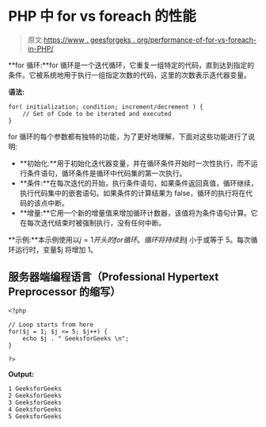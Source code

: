 # PHP 中 for vs foreach 的性能

> 原文:[https://www . geesforgeks . org/performance-of-for-vs-foreach-in-PHP/](https://www.geeksforgeeks.org/performance-of-for-vs-foreach-in-php/)

**for 循环:**for 循环是一个迭代循环，它重复一组特定的代码，直到达到指定的条件。它被系统地用于执行一组指定次数的代码，这里的次数表示迭代器变量。

**语法:**

```
for( initialization; condition; increment/decrement ) {
    // Set of Code to be iterated and executed
}
```

for 循环的每个参数都有独特的功能，为了更好地理解，下面对这些功能进行了说明:

*   **初始化:**用于初始化迭代器变量，并在循环条件开始时一次性执行，而不运行条件语句，循环条件是循环中代码集的第一次执行。
*   **条件:**在每次迭代的开始，执行条件语句，如果条件返回真值，循环继续，执行代码集中的嵌套语句。如果条件的计算结果为 false，循环的执行将在代码的该点中断。
*   **增量:**它用一个新的增量值来增加循环计数器，该值将为条件语句计算。它在每次迭代结束时被强制执行，没有任何中断。

**示例:**本示例使用以$j = 1 开头的 for 循环。循环将持续到$j 小于或等于 5。每次循环运行时，变量$j 将增加 1。

## 服务器端编程语言（Professional Hypertext Preprocessor 的缩写）

```
<?php

// Loop starts from here
for($j = 1; $j <= 5; $j++) {
    echo $j . " GeeksforGeeks \n";
}

?>
```

**Output:** 

```
1 GeeksforGeeks 
2 GeeksforGeeks 
3 GeeksforGeeks 
4 GeeksforGeeks 
5 GeeksforGeeks
```
